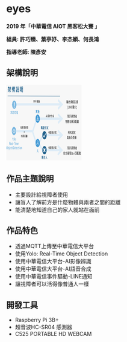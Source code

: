 # eyes

**2019 年「中華電信 AIOT 黑客松大賽 」**

**組員: 許巧臻、葉亭妤、李杰穎、何長鴻** 

**指導老師: 陳彥安**

## 架構說明
<img src="pics/1.png" width="200px" height="200px">

## 作品主題說明
* 主要設計給視障者使用
* 讓盲人了解前方是什麼物體與兩者之間的距離
* 能清楚地知道自己的家人就站在面前

## 作品特色
* 透過MQTT上傳至中華電信大平台
* 使用Yolo: Real-Time Object Detection
* 使用中華電信大平台-AI影像辨識
* 使用中華電信大平台-AI語音合成
* 使用中華電信事件驅動-LINE通知
* 讓視障者可以活得像普通人一樣

## 開發工具
* Raspberry Pi 3B+
* 超音波HC-SR04 感測器
* C525 PORTABLE HD WEBCAM
